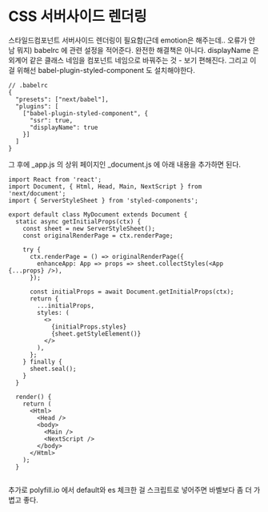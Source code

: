 # CSS 서버사이드 렌더링
스타일드컴포넌트 서버사이드 렌더링이 필요함(근데 emotion은 해주는데.. 오류가 안남 뭐지)
babelrc 에 관련 설정을 적어준다. 완전한 해결책은 아니다.
displayName 은 외계어 같은 클래스 네임을 컴포넌트 네임으로 바꿔주는 것 - 보기 편해진다.
그리고 이걸 위해선 babel-plugin-styled-component 도 설치해야한다.
```
// .babelrc
{
  "presets": ["next/babel"],
  "plugins": [
    ["babel-plugin-styled-component", {
      "ssr": true,
      "displayName": true
    }]
  ]
}
```
그 후에 _app.js 의 상위 페이지인 _document.js 에 아래 내용을 추가하면 된다.
```
import React from 'react';
import Document, { Html, Head, Main, NextScript } from 'next/document';
import { ServerStyleSheet } from 'styled-components';

export default class MyDocument extends Document {
  static async getInitialProps(ctx) {
    const sheet = new ServerStyleSheet();
    const originalRenderPage = ctx.renderPage;

    try {
      ctx.renderPage = () => originalRenderPage({
        enhanceApp: App => props => sheet.collectStyles(<App {...props} />),
      });

      const initialProps = await Document.getInitialProps(ctx);
      return {
        ...initialProps,
        styles: (
          <>
            {initialProps.styles}
            {sheet.getStyleElement()}
          </>
        ),
      };
    } finally {
      sheet.seal();
    }
  }

  render() {
    return (
      <Html>
        <Head />
        <body>
          <Main />
          <NextScript />
        </body>
      </Html>
    );
  }


```
추가로 polyfill.io 에서 
default와 es 체크한 걸 스크립트로 넣어주면 바벨보다 좀 더 가볍고 좋다.
<script src="https://polyfill.io/v3/polyfill.min.js?features=default%2Ces2015%2Ces2016%2Ces2017%2Ces2018%2Ces2019%2Ces2020%2Ces2021%2Ces2022" />
이건 body start 태그와 Main 컴포넌트 사이에 넣어주면 된다.

# get static path
는 다이나믹 라우팅일때 사용한다.
다이나믹라우팅일때 겟 스테틱 프롭스를 사용하면 무조건 같이 사용해야한다.
이때 다이나믹 페이지는 미리 뭘 만들어야할지 모른다.

export async function getStaticPaths() {
  return {
    paths: [
      { params: { id: '1' } },
      { params: { id: '2' } },
      { params: { id: '3' } }, 
    ],
    fallback: true,
  }
}
// id가 1, 2, 3인 post/1~3 을 미리 만들어주고 4번부턴 에러난다.
// 그렇다면 axios같이 비동기 이용하여 미리 만들어야 할 모든 페이지를 다 불러와서 paths값에 넣어준다.
// 사실 말도 안된다. 이렇게 할거면 그냥 getSSP 쓰자.
// 개인 블로그 같은 곳에서는 유용할지도/?
// ----
// fallback을 트루로하면 저기 적혀있지 않은게 있어도 에러가 안뜬다.
// 대신 서버사이드 렌더링이 안되는데 이걸 아래 코드로 클라이언트 랜더링을 할수 있게 잠깐 기다려주는 코드가 있다.
if (router.isFallback) {
  return <div>loading...</div>
}



```
export const getStaticProps = wrapper.getServerSideProps(async (context) => {
  const cookie = context.req ? context.req.headers.cookie : '';
  axios.defaults.headers.Cookie = '';
  if (context.req && cookie) {
    axios.defaults.headers.Cookie = cookie;
  }
  context.store.dispatch({
    type: LOAD_USER_POSTS_REQUEST,
    data: context.params.id,
  });
  context.store.dispatch({
    type: LOAD_MY_INFO_REQUEST,
  });
  context.store.dispatch({
    type: LOAD_USER_REQUEST,
    data: context.params.id,
  });
  context.store.dispatch(END);
  await context.store.sagaTask.toPromise();
  console.log('getState', context.store.getState().post.mainPosts);
  return { props: {} };
});

# date lib
moment에서 넘어가는 이유
date-fns - 불변성
dayjs - 데이터 용량

# npm run build in front
ci/cd
ㅂㅗ통 코드를 바꾸면 깃헙에 푸쉬를 하고 거기다 ci/cd 도구가 있는데 코드 테스트나 빌드 같은 것도 해준다.
중간에 에러 있으면 배포 실패했다고 알림을 보낸다.
ci/cd툴을 깃헙에 연결해두고 빌드 다 통과하면 중간에 아마존에 보내준다.
젠킨스, 트레디스ci, ?

# 파일 용량
빌드 했을때 페이지당 용량이 1메가 이하면 괜찮은데 넘어가면 코드 스플릿팅 적용 해야한다
리액트.레이지 서스펜스
람다는 서버사이드(겟 서버사이드)
검정 동그라이미는 스테틱 프롭스

# 파일 용량이랑 어떤 공통 분모가 있는지 알고 싶다?
npm i @next/bundle-analyzer